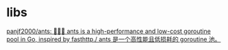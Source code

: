 # libs



[panjf2000/ants: 🐜🐜🐜 ants is a high-performance and low-cost goroutine pool in Go, inspired by fasthttp./ ants 是一个高性能且低损耗的 goroutine 池。](https://github.com/panjf2000/ants)
